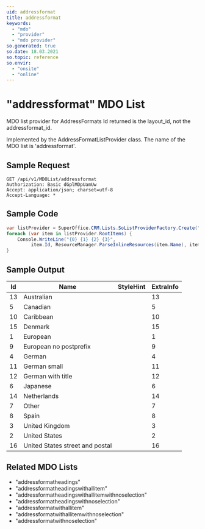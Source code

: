 ```yaml
---
uid: addressformat
title: addressformat
keywords:
  - "mdo"
  - "provider"
  - "mdo provider"
so.generated: true
so.date: 18.03.2021
so.topic: reference
so.envir:
  - "onsite"
  - "online"
---
```


# "addressformat" MDO List
MDO list provider for AddressFormats Id returned is the layout_id, not the addressformat_id.



Implemented by the <see cref="T:SuperOffice.CRM.Lists.AddressFormatListProvider">AddressFormatListProvider</see> class.
The name of the MDO list is 'addressformat'.




## Sample Request

```http!
GET /api/v1/MDOList/addressformat
Authorization: Basic dGplMDpUamUw
Accept: application/json; charset=utf-8
Accept-Language: *

```

## Sample Code
```cs
var listProvider = SuperOffice.CRM.Lists.SoListProviderFactory.Create("addressformat", forceFlatList: true);
foreach (var item in listProvider.RootItems) {
    Console.WriteLine("{0} {1} {2} {3}", 
         item.Id, ResourceManager.ParseInlineResources(item.Name), item.StyleHint, item.ExtraInfo);
}
```

## Sample Output

|Id   | Name  |StyleHint|ExtraInfo |
| --- | ----- | ------- | -------- |
|13|Australian||13|
|5|Canadian||5|
|10|Caribbean||10|
|15|Denmark||15|
|1|European||1|
|9|European no postprefix||9|
|4|German||4|
|11|German small||11|
|12|German with title||12|
|6|Japanese||6|
|14|Netherlands||14|
|7|Other||7|
|8|Spain||8|
|3|United Kingdom||3|
|2|United States||2|
|16|United States street and postal||16|


## Related MDO Lists

* "addressformatheadings"
* "addressformatheadingswithallitem"
* "addressformatheadingswithallitemwithnoselection"
* "addressformatheadingswithnoselection"
* "addressformatwithallitem"
* "addressformatwithallitemwithnoselection"
* "addressformatwithnoselection"
